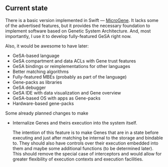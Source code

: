 
## Current state

There is a basic version implemented in Swift —
[MicroGene](https://github.com/morpheby/MicroGene). It lacks some of the
advertised features, but it provides the necessary foundation to implement
software based on Genetic System Architecture. And, most importantly, I use it
to develop fully-featured GeSA right now.

Also, it would be awesome to have later:

* GeSA-based language
* GeSA compartment and data ACLs with Gene trust features
* GeSA bindings or reimplementations for other languages
* Better matching algorithms
* Fully-featured MBEs (probably as part of the language)
* Gene-packs as libraries
* GeSA debugger
* GeSA IDE with data visualization and Gene overview
* GeSA-based OS with apps as Gene-packs
* Hardware-based gene-packs

Some already planned changes to make

* Internalize Genes and theirs execution into the system itself.
  
  The intention of this feature is to make Genes that are in a state before
  executing and just after matching be internal to the storage and bindable to.
  They should also have controls over their execution embedded into them and
  maybe some additional functions (to be determined later). This should remove
  the special case of interceptors and would allow for greater flexibility of
  execution contexts and execution facilities.


